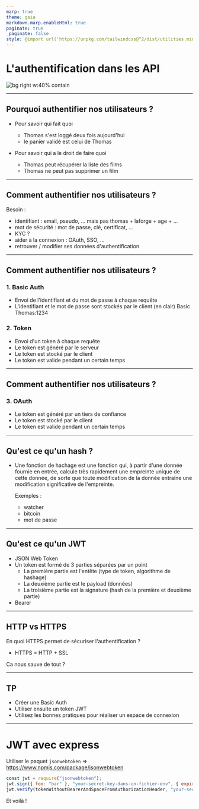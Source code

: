 ```yaml
---
marp: true
theme: gaia
markdown.marp.enableHtml: true
paginate: true
_paginate: false
style: @import url('https://unpkg.com/tailwindcss@^2/dist/utilities.min.css');
---
```


<style>
  section {
    background-color: #fefefe;
    color: #333;
  }
</style>

<!-- _class: lead -->
<!-- _color: #555 -->

# L'authentification dans les API

![bg right w:40% contain](../images/api-rest.png)

---

## Pourquoi authentifier nos utilisateurs ?

- Pour savoir qui fait quoi

  - Thomas s'est loggé deux fois aujourd'hui
  - le panier validé est celui de Thomas

- Pour savoir qui a le droit de faire quoi
  - Thomas peut récupérer la liste des films
  - Thomas ne peut pas supprimer un film

---

## Comment authentifier nos utilisateurs ?

Besoin :

- identifiant : email, pseudo, ... mais pas thomas + laforge + age + ...
- mot de sécurité : mot de passe, clé, certificat, ...
- KYC ?
- aider à la connexion : OAuth, SSO, ...
- retrouver / modifier ses données d'authentification

---

## Comment authentifier nos utilisateurs ?

### 1. Basic Auth

- Envoi de l'identifiant et du mot de passe à chaque requête
- L'identifiant et le mot de passe sont stockés par le client (en clair) Basic Thomas:1234

### 2. Token

- Envoi d'un token à chaque requête
- Le token est généré par le serveur
- Le token est stocké par le client
- Le token est valide pendant un certain temps

---

## Comment authentifier nos utilisateurs ?

### 3. OAuth

- Le token est généré par un tiers de confiance
- Le token est stocké par le client
- Le token est valide pendant un certain temps

---

## Qu'est ce qu'un hash ?

- Une fonction de hachage est une fonction qui, à partir d'une donnée fournie en entrée, calcule très rapidement une empreinte unique de cette donnée, de sorte que toute modification de la donnée entraîne une modification significative de l'empreinte.

  Exemples :

  - watcher
  - bitcoin
  - mot de passe

---

## Qu'est ce qu'un JWT

- JSON Web Token
- Un token est formé de 3 parties séparées par un point
  - La première partie est l'entête (type de token, algorithme de hashage)
  - La deuxième partie est le payload (données)
  - La troisième partie est la signature (hash de la première et deuxième partie)
- Bearer

---

## HTTP vs HTTPS

En quoi HTTPS permet de sécuriser l'authentification ?

- HTTPS = HTTP + SSL

Ca nous sauve de tout ?

---

## TP

- Créer une Basic Auth
- Utiliser ensuite un token JWT
- Utilisez les bonnes pratiques pour réaliser un espace de connexion

---

# JWT avec express

Utiliser le paquet `jsonwebtoken`
=> https://www.npmjs.com/package/jsonwebtoken

```js
const jwt = require("jsonwebtoken");
jwt.sign({ foo: "bar" }, "your-secret-key-dans-un-fichier-env", { expiresIn: "1h" });
jwt.verify(tokenWithoutBearerAndSpaceFromAuthorizationHeader, "your-secret-key-dans-un-fichier-env");
```

Et voilà !
